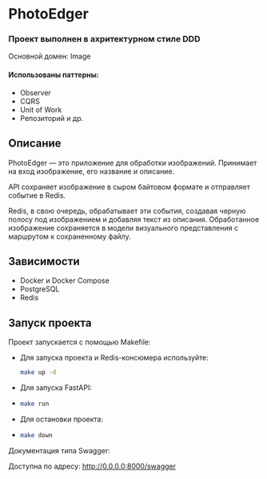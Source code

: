 # PhotoEdger
### Проект выполнен в ахритектурном стиле DDD
Основной домен: Image

#### Использованы паттерны:
  - Observer
  - CQRS
  - Unit of Work
  - Репозиторий и др.
## Описание

PhotoEdger — это приложение для обработки изображений.
Принимает на вход изображение, его название и описание. 

API сохраняет изображение в сыром байтовом формате и отправляет событие в Redis.

Redis, в свою очередь, обрабатывает эти события, создавая черную полосу под изображением и добавляя текст из описания. Обработанное изображение сохраняется в модели визуального представления с маршрутом к сохраненному файлу.

## Зависимости

- Docker и Docker Compose
- PostgreSQL
- Redis

## Запуск проекта

Проект запускается с помощью Makefile:

- Для запуска проекта и Redis-консюмера используйте:
  ```bash
  make up -d

- Для запуска FastAPI:
- ```bash
  make run

- Для остановки проекта:
- ```bash
  make down

Документация типа Swagger:

Доступна по адресу:
http://0.0.0.0:8000/swagger

